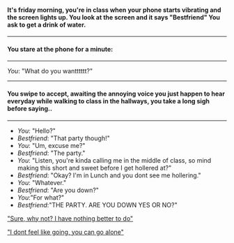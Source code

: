 #### It's friday morning, you're in class when your phone starts vibrating and the screen lights up. You look at the screen and it says "Bestfriend" You ask to get a drink of water.
----
#### You stare at the phone for a minute:
---
_You_: "What do you wantttttt?"

---
#### You swipe to accept, awaiting the annoying voice you just happen to hear everyday while walking to class in the hallways, you take a long sigh before saying..

---

 * _You_: "Hello?"
 * _Bestfriend_: "That party though!"
 * _You_: "Um, excuse me?"
 * _Bestfriend_: "The party."
 * _You_: "Listen, you're kinda calling me in the middle of class, so mind making this short and sweet before I get hollered at?"
 * _Bestfriend_: "Okay? I'm in Lunch and you dont see me hollering."
 * _You_: "Whatever."
 * _Bestfriend_: "Are you down?"
 * _You_:"For what?"
 * _Bestfriend_:"THE PARTY. ARE YOU DOWN YES OR NO?"
 
 

 ["Sure, why not? I have nothing better to do"](acceptinvite.md)
 
 ["I dont feel like going, you can go alone"](denyInvite.md)


